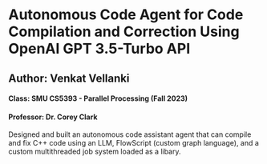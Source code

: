 # Autonomous Code Agent for Code Compilation and Correction Using OpenAI GPT 3.5-Turbo API
## Author: Venkat Vellanki
#### Class: SMU CS5393 - Parallel Processing (Fall 2023)
#### Professor: Dr. Corey Clark

Designed and built an autonomous code assistant agent that can compile and fix C++ code using an LLM, FlowScript (custom graph language), and a custom multithreaded job system loaded as a libary.

